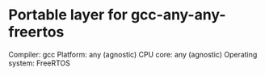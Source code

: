 
# Portable layer for gcc-any-any-freertos

Compiler: gcc
Platform: any (agnostic)
CPU core: any (agnostic)
Operating system: FreeRTOS

